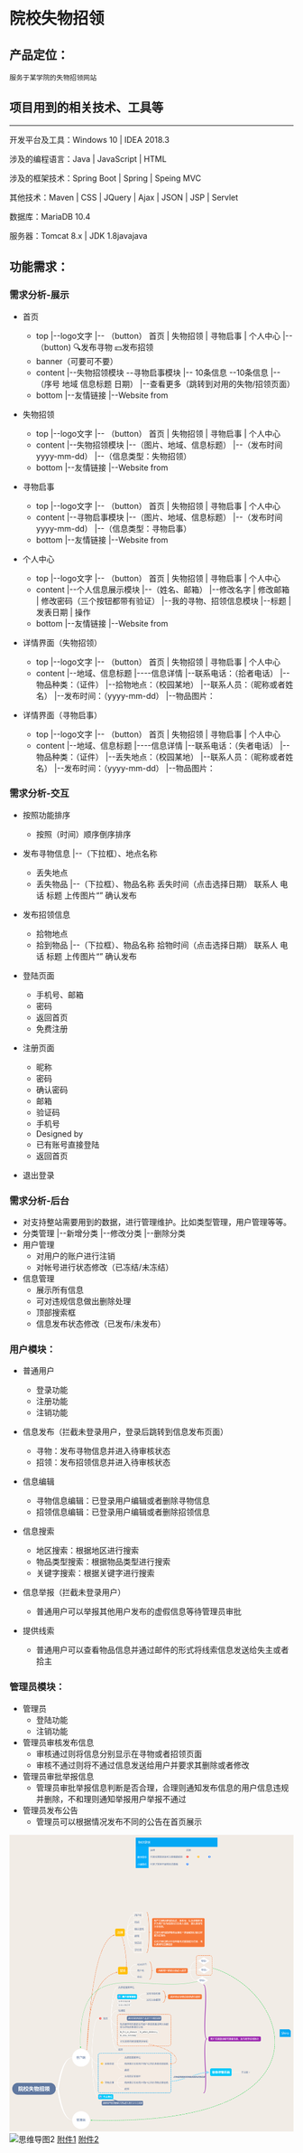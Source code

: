 # 院校失物招领

## 产品定位：
    
    服务于某学院的失物招领网站

## 项目用到的相关技术、工具等
----------

开发平台及工具：Windows 10 | IDEA 2018.3

涉及的编程语言：Java  |  JavaScript  |  HTML

涉及的框架技术：Spring Boot  |  Spring  |   Speing MVC

其他技术：Maven | CSS  |  JQuery  |  Ajax  |  JSON  |  JSP  |  Servlet

数据库：MariaDB 10.4

服务器：Tomcat 8.x  |   JDK 1.8javajava


## 功能需求：

### 需求分析-展示
- 首页
  - top
    |--logo文字
    |-- （button） 首页 |  失物招领 | 寻物启事  |  个人中心
    |-- （button)       🔍发布寻物  💴发布招领
  - banner（可要可不要）
  - content
    |--失物招领模块     --寻物启事模块
    |-- 10条信息        --10条信息
    |--（序号 地域 信息标题  日期）
    |--查看更多（跳转到对用的失物/招领页面）
  - bottom
    |--友情链接
    |--Website from

- 失物招领
  - top
    |--logo文字
    |-- （button） 首页 |  失物招领 | 寻物启事  |  个人中心
  - content
    |--失物招领模块
    |--（图片、地域、信息标题）
    |--（发布时间yyyy-mm-dd）
    |--（信息类型：失物招领）
  - bottom
    |--友情链接
    |--Website from

- 寻物启事
  - top
    |--logo文字
    |-- （button） 首页 |  失物招领 | 寻物启事  |  个人中心
  - content
    |--寻物启事模块
    |--（图片、地域、信息标题）
    |--（发布时间yyyy-mm-dd）
    |--（信息类型：寻物启事）
  - bottom
    |--友情链接
    |--Website from

- 个人中心
  - top
    |--logo文字
    |-- （button） 首页 |  失物招领 | 寻物启事  |  个人中心
  - content
    |--个人信息展示模块
    |--（姓名、邮箱）
    |--修改名字 |   修改邮箱    |   修改密码（三个按钮都带有验证）
    |--我的寻物、招领信息模块
        |--标题 | 发表日期  |  操作
  - bottom
    |--友情链接
    |--Website from

- 详情界面（失物招领）
  - top
    |--logo文字
    |-- （button） 首页 |  失物招领 | 寻物启事  |  个人中心
  - content
    |--地域、信息标题
    |----信息详情
        |--联系电话：（拾者电话）
        |--物品种类：（证件）
        |--拾物地点：（校园某地）
        |--联系人员：（昵称或者姓名）
        |--发布时间：（yyyy-mm-dd）
        |--物品图片：
    
- 详情界面（寻物启事）
  - top
    |--logo文字
    |-- （button） 首页 |  失物招领 | 寻物启事  |  个人中心
  - content
    |--地域、信息标题
    |----信息详情
        |--联系电话：（失者电话）
        |--物品种类：（证件）
        |--丢失地点：（校园某地）
        |--联系人员：（昵称或者姓名）
        |--发布时间：（yyyy-mm-dd）
        |--物品图片：


### 需求分析-交互
- 按照功能排序
  - 按照（时间）顺序倒序排序

- 发布寻物信息
    |--（下拉框）、地点名称
  - 丢失地点
  - 丢失物品
    |--（下拉框）、物品名称
    丢失时间（点击选择日期）
    联系人
    电话
    标题
    上传图片“”
    确认发布

- 发布招领信息
  - 拾物地点
  - 拾到物品
    |--（下拉框）、物品名称
    拾物时间（点击选择日期）
    联系人
    电话
    标题
    上传图片“”
    确认发布

- 登陆页面
  - 手机号、邮箱
  - 密码
  - 返回首页
  - 免费注册

- 注册页面
  - 昵称
  - 密码
  - 确认密码
  - 邮箱
  - 验证码
  - 手机号
  - Designed by
  - 已有账号直接登陆
  - 返回首页


- 退出登录

### 需求分析-后台
- 对支持整站需要用到的数据，进行管理维护。比如类型管理，用户管理等等。
- 分类管理
  |--新增分类
  |--修改分类
  |--删除分类
- 用户管理
  - 对用户的账户进行注销
  - 对帐号进行状态修改（已冻结/未冻结）
- 信息管理
  - 展示所有信息
  - 可对违规信息做出删除处理
  - 顶部搜索框
  - 信息发布状态修改（已发布/未发布）


### 用户模块：

- 普通用户
  - 登录功能
  - 注册功能
  - 注销功能

- 信息发布（拦截未登录用户，登录后跳转到信息发布页面）
  - 寻物：发布寻物信息并进入待审核状态
  - 招领：发布招领信息并进入待审核状态
- 信息编辑
  - 寻物信息编辑：已登录用户编辑或者删除寻物信息
  - 招领信息编辑：已登录用户编辑或者删除招领信息
- 信息搜索
  - 地区搜索：根据地区进行搜索
  - 物品类型搜索：根据物品类型进行搜索
  - 关键字搜索：根据关键字进行搜索
- 信息举报（拦截未登录用户）
  - 普通用户可以举报其他用户发布的虚假信息等待管理员审批
- 提供线索
  - 普通用户可以查看物品信息并通过邮件的形式将线索信息发送给失主或者拾主

### 管理员模块：

- 管理员
  - 登陆功能
  - 注销功能
- 管理员审核发布信息
  - 审核通过则将信息分别显示在寻物或者招领页面
  - 审核不通过则将不通过信息发送给用户并要求其删除或者修改
- 管理员审批举报信息
  - 管理员审批举报信息判断是否合理，合理则通知发布信息的用户信息违规并删除，不和理则通知举报用户举报不通过
- 管理员发布公告
  - 管理员可以根据情况发布不同的公告在首页展示

![思维导图1](pic/院校失物招领详细功能图1.png)
![思维导图2](pic/院校失物招领详细功能图2.png)
[附件1](https://ActiveSoul8231.github.io/yxswzl/院校失物招领详细功能图1.pdf)
[附件2](https://ActiveSoul8231.github.io/yxswzl/院校失物招领详细功能图2.pdf)
